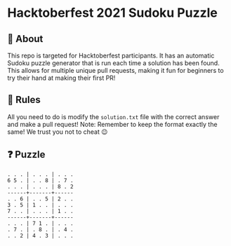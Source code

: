 # Hacktoberfest 2021 Sudoku Puzzle

## 🤔 About

This repo is targeted for Hacktoberfest participants. It has an automatic Sudoku puzzle generator that is run each time a solution has been found. This allows for multiple unique pull requests, making it fun for beginners to try their hand at making their first PR!

## 📝 Rules

All you need to do is modify the `solution.txt` file with the correct answer and make a pull request!
Note: Remember to keep the format exactly the same!
We trust you not to cheat 😉

## ❓ Puzzle
```
. . . | . . . | . . . 
6 5 . | . . 8 | . 7 . 
. . . | . . . | 8 . 2 
------+-------+------
. . 6 | . . 5 | 2 . . 
3 . 5 | 1 . . | . . . 
7 . . | . . . | 1 . . 
------+-------+------
. . . | 7 1 . | . . . 
. 7 . | . 8 . | . 4 . 
. . 2 | 4 . 3 | . . . 
```
